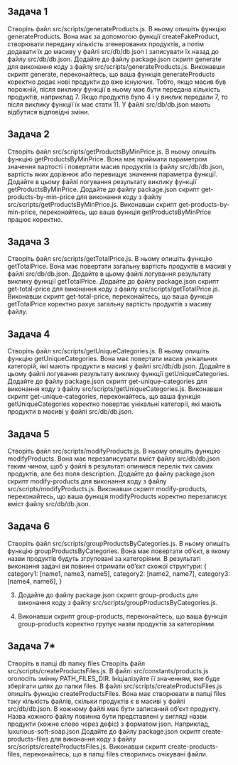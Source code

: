 ## Задача 1

Створіть файл src/scripts/generateProducts.js.
В ньому опишіть функцію generateProducts. Вона має за допомогою функції createFakeProduct, створювати передану кількість згенерованих продуктів, а потім додавати їх до масиву у файлі src/db/db.json і записувати їх назад до файлу src/db/db.json.
Додайте до файлу package.json скрипт generate для виконання коду з файлу src/scripts/generateProducts.js.
Виконавши скрипт generate, переконайтесь, що ваша функція generateProducts коректно додає нові продукти до вже існуючих. Тобто, якщо масив був порожній, після виклику функції в ньому має бути передана кількість продуктів, наприклад 7. Якщо продуктів було 4 і у виклик передали 7, то після виклику функції їх має стати 11. У файлі src/db/db.json мають відбутися відповідні зміни.

## Задача 2

Створіть файл src/scripts/getProductsByMinPrice.js.
В ньому опишіть функцію getProductsByMinPrice. Вона має приймати параметром значення вартості і повертати масив продуктів із файлу src/db/db.json, вартість яких дорівнює або перевищує значення параметра функції. Додайте в цьому файлі логування результату виклику функції getProductsByMinPrice.
Додайте до файлу package.json скрипт get-products-by-min-price для виконання коду з файлу src/scripts/getProductsByMinPrice.js.
Виконавши скрипт get-products-by-min-price, переконайтесь, що ваша функція getProductsByMinPrice працює коректно.


## Задача 3

Створіть файл src/scripts/getTotalPrice.js.
В ньому опишіть функцію getTotalPrice. Вона має повертати загальну вартість продуктів в масиві у файлі src/db/db.json. Додайте в цьому файлі логування результату виклику функції getTotalPrice.
Додайте до файлу package.json скрипт get-total-price для виконання коду з файлу src/scripts/getTotalPrice.js.
Виконавши скрипт get-total-price, переконайтесь, що ваша функція getTotalPrice коректно рахує загальну вартість продуктів з масиву файлу.


## Задача 4

Створіть файл src/scripts/getUniqueCategories.js.
В ньому опишіть функцію getUniqueCategories. Вона має повертати масив унікальних категорій, які мають продукти в масиві у файлі src/db/db.json. Додайте в цьому файлі логування результату виклику функції getUniqueCategories.
Додайте до файлу package.json скрипт get-unique-categories для виконання коду з файлу src/scripts/getUniqueCategories.js.
Виконавши скрипт get-unique-categories, переконайтесь, що ваша функція getUniqueCategories коректно повертає унікальні категорії, які мають продукти в масиві у файлі src/db/db.json.


## Задача 5

Створіть файл src/scripts/modifyProducts.js.
В ньому опишіть функцію modifyProducts. Вона має перезаписувати вміст файлу src/db/db.json таким чином, щоб у файлі в результаті опинився перелік тих самих продуктів, але без поля description.
Додайте до файлу package.json скрипт modify-products для виконання коду з файлу src/scripts/modifyProducts.js.
Виконавши скрипт modify-products, переконайтесь, що ваша функція modifyProducts коректно перезаписує вміст файлу src/db/db.json.


## Задача 6

Створіть файл src/scripts/groupProductsByCategories.js.
В ньому опишіть функцію groupProductsByCategories. Вона має повертати об’єкт, в якому назви продуктів будуть згруповані за категоріями. В результаті виконання задачі ви повинні отримати об’єкт схожої структури:
{
   category1: [name1, name3, name5],
   category2: [name2, name7],
   category3: [name4, name6],
}

3. Додайте до файлу package.json скрипт group-products для виконання коду з файлу src/scripts/groupProductsByCategories.js.

4. Виконавши скрипт group-products, переконайтесь, що ваша функція group-products коректно групує назви продуктів за категоріями.



## Задача 7*

Створіть в папці db папку files
Створіть файл src/scripts/createProductsFiles.js.
В файлі src/constants/products.js оголосіть змінну PATH_FILES_DIR. Ініціалізуйте її значенням, яке буде зберігати шлях до папки files.
В файлі src/scripts/createProductsFiles.js опишіть функцію createProductsFiles. Вона має створювати в папці files таку кількість файлів, скільки продуктів є в масиві у файлі src/db/db.json. В кожному файлі має бути записаний об’єкт продукту. Назва кожного файлу повинна бути представлені у вигляді назви продукти (кожне слово через дефіс) з форматом json. Наприклад, luxurious-soft-soap.json
Додайте до файлу package.json скрипт create-products-files для виконання коду з файлу src/scripts/createProductsFiles.js.
Виконавши скрипт create-products-files, переконайтесь, що в папці files створились очікувані файли.